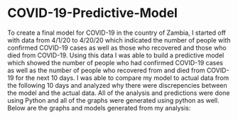 # COVID-19-Predictive-Model
To create a final model for COVID-19 in the country of Zambia, I started off with data from 4/1/20 to 4/20/20 which indicated the number of people with confirmed 
COVID-19 cases as well as those who recovered and those who died from COVID-19. Using this data I was able to build a predictive model which showed the number of people who had confirmed 
COVID-19 cases as well as the number of people who recovered from and died from COVID-19 for the next 10 days. I was able to compare my model to actual data from the following 10 days
and analyzed why there were discrepencies between the model and the actual data. All of the analysis and predictions were done using Python and all of the graphs were generated using python
as well. Below are the graphs and models generated from my analysis:
